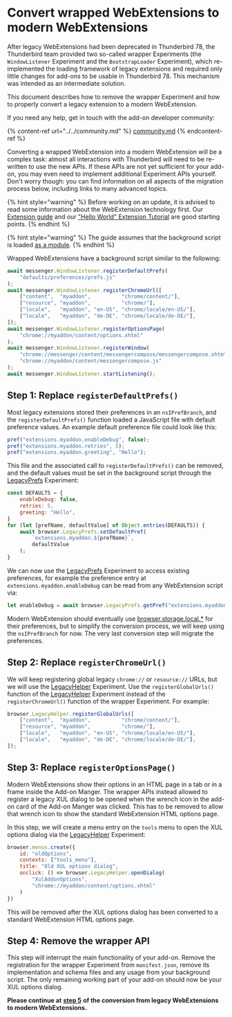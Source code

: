 # Convert wrapped WebExtensions to modern WebExtensions

After legacy WebExtensions had been deprecated in Thunderbird 78, the Thunderbird team provided two so-called wrapper Experiments (the `WindowListener` Experiment and the `BootstrapLoader` Experiment), which re-implemented the loading framework of legacy extensions and required only little changes for add-ons to be usable in Thunderbird 78. This mechanism was intended as an intermediate solution.

This document describes how to remove the wrapper Experiment and how to properly convert a legacy extension to a modern WebExtension.

If you need any help, get in touch with the add-on developer community:

{% content-ref url="../../community.md" %}
[community.md](../../community.md)
{% endcontent-ref %}

Converting a wrapped WebExtension into a modern WebExtension will be a complex task: almost all interactions with Thunderbird will need to be re-written to use the new APIs. If these APIs are not yet sufficient for your add-on, you may even need to implement additional Experiment APIs yourself. Don't worry though: you can find information on all aspects of the migration process below, including links to many advanced topics.

{% hint style="warning" %}
Before working on an update, it is advised to read some information about the WebExtension technology first. Our [Extension guide](../../mailextensions/) and our ["Hello World" Extension Tutorial](../../hello-world-add-on/) are good starting points.
{% endhint %}

{% hint style="warning" %}
The guide assumes that the background script is loaded [as a module](../../mailextensions/#background-page).
{% endhint %}

Wrapped WebExtensions have a background script similar to the following:

```javascript
await messenger.WindowListener.registerDefaultPrefs(
    "defaults/preferences/prefs.js"
);
await messenger.WindowListener.registerChromeUrl([
    ["content",  "myaddon",          "chrome/content/"],
    ["resource", "myaddon",          "chrome/"],
    ["locale",   "myaddon", "en-US", "chrome/locale/en-US/"],
    ["locale",   "myaddon", "de-DE", "chrome/locale/de-DE/"],
]);
await messenger.WindowListener.registerOptionsPage(
    "chrome://myaddon/content/options.xhtml"
);
await messenger.WindowListener.registerWindow(
    "chrome://messenger/content/messengercompose/messengercompose.xhtml",
    "chrome://myaddon/content/messengercompose.js"
);
await messenger.WindowListener.startListening();
```

## Step 1: Replace `registerDefaultPrefs()`

Most legacy extensions stored their preferences in an `nsIPrefBranch`, and the `registerDefaultPrefs()` function loaded a JavaScript file with default preference values. An example default preference file could look like this:

```javascript
pref("extensions.myaddon.enableDebug", false);
pref("extensions.myaddon.retries", 5);
pref("extensions.myaddon.greeting", "Hello");
```

This file and the associated call to `registerDefaultPrefs()` can be removed, and the default values must be set in the background script through the [LegacyPrefs](https://github.com/thunderbird/webext-support/tree/master/experiments/LegacyPrefs) Experiment:

```javascript
const DEFAULTS = {
    enableDebug: false,
    retries: 5,
    greeting: "Hello",
}
for (let [prefName, defaultValue] of Object.entries(DEFAULTS)) {
    await browser.LegacyPrefs.setDefaultPref(
        `extensions.myaddon.${prefName}`,
        defaultValue
    );
}
```

We can now use the [LegacyPrefs](https://github.com/thunderbird/webext-support/tree/master/experiments/LegacyPrefs) Experiment to access existing preferences, for example the preference entry at `extensions.myaddon.enableDebug` can be read from any WebExtension script via:

```javascript
let enableDebug = await browser.LegacyPrefs.getPref("extensions.myaddon.enableDebug");
```

Modern WebExtension should eventually use [browser.storage.local.*](https://developer.mozilla.org/en-US/docs/Mozilla/Add-ons/WebExtensions/API/storage/local) for their preferences, but to simplify the conversion process, we will keep using the `nsIPrefBranch` for now. The very last conversion step will migrate the preferences.

## Step 2: Replace `registerChromeUrl()`

We will keep registering global legacy `chrome://` or `resource://` URLs, but we will use the [LegacyHelper](https://github.com/thunderbird/webext-support/tree/master/experiments/LegacyHelper) Experiment. Use the `registerGlobalUrls()` function of the [LegacyHelper](https://github.com/thunderbird/webext-support/tree/master/experiments/LegacyHelper) Experiment instead of the `registerChromeUrl()` function of the wrapper Experiment. For example:

```javascript
browser.LegacyHelper.registerGlobalUrls([
    ["content",  "myaddon",          "chrome/content/"],
    ["resource", "myaddon",          "chrome/"],
    ["locale",   "myaddon", "en-US", "chrome/locale/en-US/"],
    ["locale",   "myaddon", "de-DE", "chrome/locale/de-DE/"],
]);
```

## Step 3: Replace `registerOptionsPage()`

Modern WebExtensions show their options in an HTML page in a tab or in a frame inside the Add-on Manger. The wrapper APIs instead allowed to register a legacy XUL dialog to be opened when the wrench icon in the add-on card of the Add-on Manger was clicked. This has to be removed to allow that wrench icon to show the standard WebExtension HTML options page.

In this step, we will create a menu entry on the `tools` menu to open the XUL options dialog via the [LegacyHelper](https://github.com/thunderbird/webext-support/tree/master/experiments/LegacyHelper) Experiment:

```javascript
browser.menus.create({
    id: "oldOptions",
    contexts: ["tools_menu"],
    title: "Old XUL options dialog",
    onclick: () => browser.LegacyHelper.openDialog(
        "XulAddonOptions",
        "chrome://myaddon/content/options.xhtml"
    )
})
```

This will be removed after the XUL options dialog has been converted to a standard WebExtension HTML options page.

## Step 4: Remove the wrapper API

This step will interrupt the main functionality of your add-on. Remove the registration for the wrapper Experiment from `manifest.json`, remove its implementation and schema files and any usage from your background script. The only remaining working part of your add-on should now be your XUL options dialog.

**Please continue at** [**step 5**](legacy-to-modern.md#step-5-converting-locale-files) **of the conversion from legacy WebExtensions to modern WebExtensions.**
